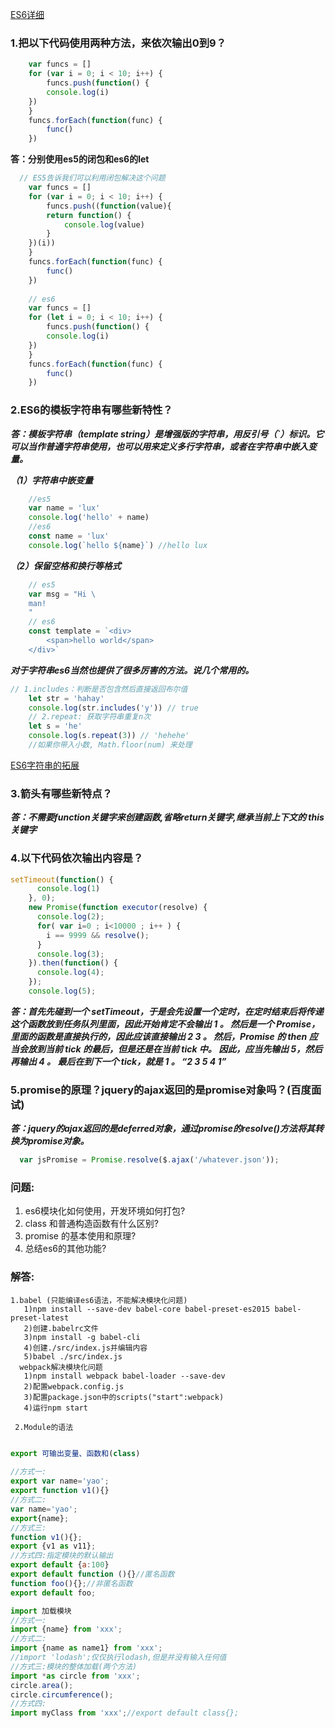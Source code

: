 
[ES6详细](https://github.com/yaojiafeng/es6tutorial)

### 1.把以下代码使用两种方法，来依次输出0到9？

```javascript
    var funcs = []
    for (var i = 0; i < 10; i++) {
        funcs.push(function() {
	    console.log(i)
	})
    }
    funcs.forEach(function(func) {
        func()
    })
```
    
**答：分别使用es5的闭包和es6的let**

```javascript
  // ES5告诉我们可以利用闭包解决这个问题
    var funcs = []
    for (var i = 0; i < 10; i++) {
        funcs.push((function(value){
	    return function() { 
	        console.log(value) 
	    }
	})(i))
    }
    funcs.forEach(function(func) {
        func()
    })
        
    // es6
    var funcs = []
    for (let i = 0; i < 10; i++) {
        funcs.push(function() { 
	    console.log(i) 
	})
    }
    funcs.forEach(function(func) {
        func()
    }) 
```

### 2.ES6的模板字符串有哪些新特性？

***答：模板字符串（template string）是增强版的字符串，用反引号（\`）标识。它可以当作普通字符串使用，也可以用来定义多行字符串，或者在字符串中嵌入变量。***

***（1）字符串中嵌变量***

```javascript
    //es5 
    var name = 'lux'
    console.log('hello' + name)
    //es6
    const name = 'lux'
    console.log(`hello ${name}`) //hello lux
```

***（2）保留空格和换行等格式***

```javascript
    // es5
    var msg = "Hi \
    man!
    "
    // es6
    const template = `<div>
        <span>hello world</span>
    </div>`
```

***对于字符串es6当然也提供了很多厉害的方法。说几个常用的。***

```javascript
// 1.includes：判断是否包含然后直接返回布尔值
    let str = 'hahay'
    console.log(str.includes('y')) // true
    // 2.repeat: 获取字符串重复n次
    let s = 'he'
    console.log(s.repeat(3)) // 'hehehe'
    //如果你带入小数, Math.floor(num) 来处理
```

[ES6字符串的拓展](http://es6.ruanyifeng.com/#docs/string)

### 3.箭头有哪些新特点？

***答：不需要function关键字来创建函数,省略return关键字,继承当前上下文的 this 关键字***

### 4.以下代码依次输出内容是？

```javascript
setTimeout(function() {
      console.log(1)
    }, 0);
    new Promise(function executor(resolve) {
      console.log(2);
      for( var i=0 ; i<10000 ; i++ ) {
        i == 9999 && resolve();
      }
      console.log(3);
    }).then(function() {
      console.log(4);
    });
    console.log(5);
```

***答：首先先碰到一个 setTimeout，于是会先设置一个定时，在定时结束后将传递这个函数放到任务队列里面，因此开始肯定不会输出 1 。 然后是一个 Promise，里面的函数是直接执行的，因此应该直接输出 2 3 。 然后，Promise 的 then 应当会放到当前 tick 的最后，但是还是在当前 tick 中。 因此，应当先输出 5，然后再输出 4 。 最后在到下一个 tick，就是 1 。 “2 3 5 4 1”***
	
### 5.promise的原理？jquery的ajax返回的是promise对象吗？(百度面试)

***答：jquery的ajax返回的是deferred对象，通过promise的resolve()方法将其转换为promise对象。***

```javascript
  var jsPromise = Promise.resolve($.ajax('/whatever.json'));
```



















### 问题:
1. es6模块化如何使用，开发环境如何打包?
1. class 和普通构造函数有什么区别?
1. promise 的基本使用和原理?
1. 总结es6的其他功能?
### 解答:
    1.babel (只能编译es6语法，不能解决模块化问题)
	   1)npm install --save-dev babel-core babel-preset-es2015 babel-preset-latest
	   2)创建.babelrc文件
	   3)npm install -g babel-cli
	   4)创建./src/index.js并编辑内容
	   5)babel ./src/index.js
	  webpack解决模块化问题
	   1)npm install webpack babel-loader --save-dev
	   2)配置webpack.config.js
	   3)配置package.json中的scripts("start":webpack)
	   4)运行npm start
                                         			
     2.Module的语法
     
 ```javascript

export 可输出变量、函数和(class)
	 
//方式一:
 export var name='yao';
 export function v1(){}
 //方式二:
 var name='yao';
 export{name};
 //方式三:
 function v1(){};
 export {v1 as v11};
//方式四:指定模块的默认输出
export default {a:100}
export default function (){}//匿名函数
function foo(){};//非匿名函数
export default foo;

import 加载模块
//方式一:
import {name} from 'xxx';
//方式二:
import {name as name1} from 'xxx';
//import 'lodash';仅仅执行lodash,但是并没有输入任何值
//方式三:模块的整体加载(两个方法)
import *as circle from 'xxx';
circle.area();
circle.circumference();
//方式四:
import myClass from 'xxx';//export default class{};
```
	  
